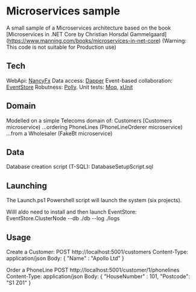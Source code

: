 Microservices sample
====================

A small sample of a Microservices architecture based on the book [Microservices in .NET Core by Christian Horsdal Gammelgaard]
(https://www.manning.com/books/microservices-in-net-core)
(Warning: This code is not suitable for Production use)

Tech
----
WebApi: [NancyFx](https://github.com/NancyFx/Nancy)
Data access: [Dapper](https://github.com/StackExchange/Dapper)
Event-based collaboration: [EventStore](https://github.com/EventStore/EventStore)
Robutness: [Polly](https://github.com/App-vNext/Polly).
Unit tests: [Moq](https://github.com/Moq/moq4/wiki/Quickstart), [xUnit](https://xunit.github.io/)

Domain
------
Modelled on a simple Telecoms domain of:
Customers [Customers microservice)
...ordering PhoneLines (PhoneLineOrderer microservice) 
...from a Wholesaler (FakeBt microservice)

Data
----
Database creation script (T-SQL):
DatabaseSetupScript.sql

Launching
---------
The Launch.ps1 Powershell script will launch the system (six projects).

Willl aldo need to install and then launch EventStore:
EventStore.ClusterNode --db ./db --log ./logs

Usage
-----

Create a Customer:
POST http://localhost:5001/customers
Content-Type: application/json
Body:
{
	"Name" : "Apollo Ltd"
}

Order a PhoneLine
POST http://localhost:5001/customer/1/phonelines
Content-Type: application/json
Body:
{
	"HouseNumber" : 101,
	"Postcode": "S1 Z01"
}